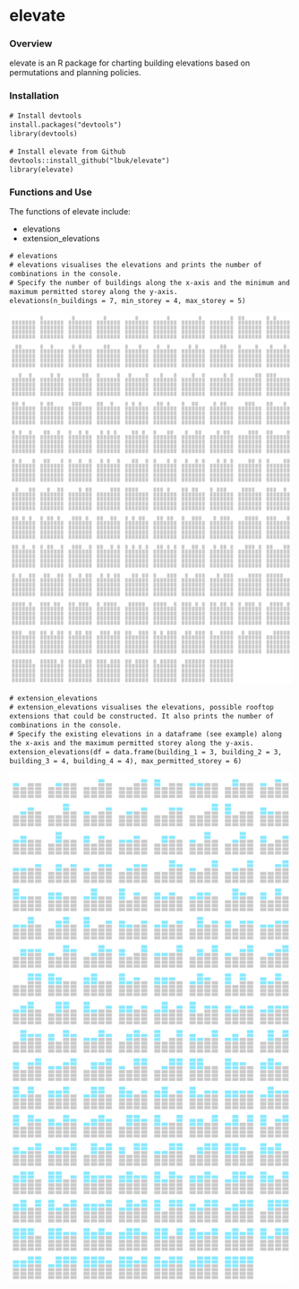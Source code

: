 # elevate

### Overview
elevate is an R package for charting building elevations based on permutations and planning policies.

### Installation
```
# Install devtools
install.packages("devtools")
library(devtools)

# Install elevate from Github
devtools::install_github("lbuk/elevate")
library(elevate)
```

### Functions and Use
The functions of elevate include: 
* elevations
* extension_elevations

```
# elevations
# elevations visualises the elevations and prints the number of combinations in the console.
# Specify the number of buildings along the x-axis and the minimum and maximum permitted storey along the y-axis. 
elevations(n_buildings = 7, min_storey = 4, max_storey = 5)
```
![](https://github.com/lbuk/elevate/blob/master/img/elevations_example.png)

```
# extension_elevations
# extension_elevations visualises the elevations, possible rooftop extensions that could be constructed. It also prints the number of combinations in the console.
# Specify the existing elevations in a dataframe (see example) along the x-axis and the maximum permitted storey along the y-axis.
extension_elevations(df = data.frame(building_1 = 3, building_2 = 3, building_3 = 4, building_4 = 4), max_permitted_storey = 6)
```
![](https://github.com/lbuk/elevate/blob/master/img/extension_elevations_example.png)
